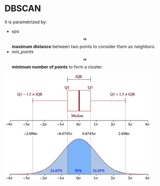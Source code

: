 # DBSCAN

It is parametrized by:

* _eps_ $$\Rightarrow$$ **maximum distance** between two points to consider them as neighbors.
* _min\_points_ $$\Rightarrow$$ **minimum number of points** to form a cluster.



![](../../../../.gitbook/assets/image%20%2896%29.png)


